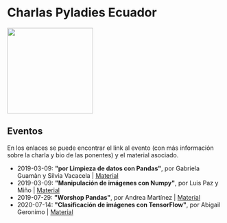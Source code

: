 # Charlas Pyladies Ecuador


<img src="https://raw.githubusercontent.com/pyladies-ecuador/pyladies-ec-kit/master/assets/logos/logo-map-ec.jpg" height="200"> 


## Eventos 

En los enlaces se puede encontrar el link al evento (con más información sobre la charla y bio de las ponentes) y el material asociado. 

* 2019-03-09: **"por Limpieza de datos con Pandas"**, por Gabriela Guamàn y Silvia Vacacela | [Material](https://github.com/pyladies-ecuador/data-cleaning)
* 2019-03-09: **"Manipulación de imágenes con Numpy"**, por Luis Paz y Miño | [Material](https://github.com/pyladies-ecuador/numpy_manipulation_images/)
* 2019-07-29: **"Worshop Pandas"**, por Andrea Martínez | [Material](https://github.com/pyladies-ecuador/Pandas-taller)
* 2020-07-14: **"Clasificación de imágenes con TensorFlow"**, por Abigail Geronimo | [Material](https://github.com/pyladies-ecuador/Image-classification-TensorFlow)
